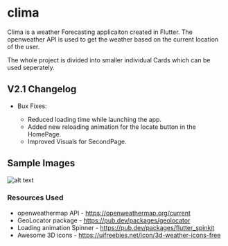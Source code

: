 # clima

Clima is a weather Forecasting applicaiton created in Flutter. The openweather API is used to get the weather based on the current location of the user. 

  The whole project is divided into smaller individual Cards which can be used seperately. 



## V2.1 Changelog 
 - Bux Fixes:
  
   - Reduced loading time while launching the app.
   - Added new reloading animation for the locate button in the HomePage.
   - Improved Visuals for SecondPage. 

## Sample Images 
  
  ![alt text]()


### Resources Used

  * openweathermap API - https://openweathermap.org/current
  * GeoLocator package - https://pub.dev/packages/geolocator
  * Loading animation Spinner - https://pub.dev/packages/flutter_spinkit
  * Awesome 3D icons - https://uifreebies.net/icon/3d-weather-icons-free
